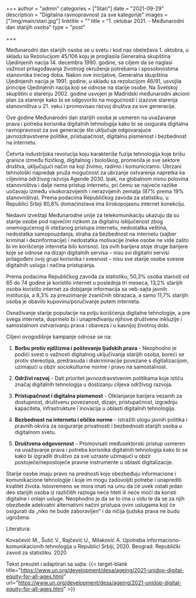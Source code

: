 +++
author = "admin"
categories = ["Stari"]
date = "2021-09-29"
description = "Digitalna ravnopravnost za sve kategorije"
images = ["/img/main/stari.jpg"]
linktitle = ""
title = "1. oktobar 2021. - Međunarodni dan starijih osoba"
type = "post"

+++

Međunarodni dan starijih osoba se u svetu i kod nas obeležava 1. oktobra, u skladu sa Rezolucijom 45/106 koju je proglasila Generalna skupština Ujedinjenih nacija 14. decembra 1990. godine, sa cilјem da se naglasi važnost prilagođavanja životnog okruženja potrebama i sposobnostima stanovnika trećeg doba. Nakon ove inicijative, Generalna skupština Ujedinjenih nacija je 1991. godine, u skladu sa rezolucijom 46/91, usvojila principe Ujedinjenih nacija koji se odnose na starije osobe. Na Svetskoj skupštini o starenju 2002. godine usvojen je Madridski međunarodni akcioni plan za starenje kako bi se odgovorilo na mogućnosti i izazove starenja stanovništva u 21. veku i promovisao razvoj društva za sve generacije.  

Ove godine Međunarodni dan starijih osoba je usmeren na uvažavanje prava i potreba korisnika digitalnih tehnologija kako bi se osigurala digitalna ravnopravnost za sve generacije što uklјučuje odgovarajuće javnozdravstvene politike, pristupačnost, digitalnu pismenost i bezbednost na internetu.  

Četvrta industrijska revolucija koju karakteriše fuzija tehnologija koje brišu granice između fizičkog, digitalnog i biološkog, promenila je sve sektore društva, uklјučujući način na koji živimo, radimo i komuniciramo. Ubrzani tehnološki napredak pruža mogućnost za ubrzanje ostvarenja napretka ka cilјevima održivog razvoja Agende 2030. Ipak, na globalnom nivou polovina stanovništva i dalјe nema pristup internetu, pri čemu se najveće razlike uočavaju između visokorazvijenih i nerazvijenih zemalјa (87% prema 19% stanovništva). Prema podacima Republičkog zavoda za statistiku, u Republici Srbiji  80,8% domaćinstava ima širokopojasnu internet konekciju.  

Nedavni izveštaji Međunarodne unije za telekomunikaciju ukazuju da su starije osobe pod najvećim rizikom za digitalnu isklјučenost zbog onemogućenog ili otežanog pristupa internetu, nedostatka veština, nedostatka samopouzdanja, straha za bezbednost na internetu (sajber kriminal i dezinformacije) i nedostatka motivacije (neke osobe ne vide zašto bi im korišćenje interneta bilo korisno). Iza ovih barijera stoje druge barijere koje se odnose na dizajn digitalnih servisa – nisu svi digitalni servisi prilagođeni ovoj grupi korisnika i svesnost – nisu sve starije osobe svesne digitalnih usluga i načina pristupanja.  

Prema podacima Republičkog zavoda za statistiku, 50,3% osoba starosti od 65 do 74 godine je koristilo internet u poslednja tri meseca, 13,2% starijih osoba koristilo internet za dobijanje informacija sa veb-sajta javnih institucija, a 8,3% za preuzimanje zvaničnih obrazaca, a samo 11,7% starijih osoba je obavilo kupovinu/poručivanje putem interneta.  

Osnaživanje starije populacije na polјu korišćenja digitalne tehnologije, a pre svega interneta, doprinelo bi i unapređivanju njihove društvene inkluzije i samostalnom ostvarivanju prava i obaveza i u kasnijoj životnoj dobi.  

Cilјevi ovogodišnje kampanje odnose se na:

1. **Borbu protiv ejdžizma i poštovanje lјudskih prava** - Neophodno je podići svest o važnosti digitalnog uklјučivanja starijih osoba, boreći se protiv stereotipa, predrasuda i diskriminacije povezane s digitalizacijom, uzimajući u obzir sociokulturne norme i pravo na samostalnost.

2. **Održivi razvoj** - Dati prioritet javnozdravstvenim politikama koje ističu značaj digitalnih tehnologija u dostizanju cilјeva održivog razvoja.

3. **Pristupačnost i digitalna pismenost** - Otklanjanje barijera vezanih za dostupnost, društvenu povezanost, dizajn, pristupačnost, izgradnju kapaciteta, infrastrukture i inovacija u oblasti digitalnih tehnologija.

4. **Bezbednost na internetu i etičke norme** - Istražiti ulogu javnih politika i pravnih okvira za osiguranje privatnosti i bezbednosti starijih osoba u digitalnom svetu.

5. **Društvena odgovornost** - Promovisati međusektorski pristup usmeren na uvažavanje prava i potreba korisnika digitalnih tehnologija kako bi se kako bi izgradili društvo za sve uzraste uzimajući u
obzir postojeće/nepostojeće pravne instrumente u oblasti digitalizacije.  

Starije osobe imaju pravo na prednosti koje obezbeđuju informacione i komunikacione tehnologije i koje im mogu zadovolјiti potrebe i unaprediti kvalitet života. Istovremeno se mora imati na umu da će uvek ostati jedan deo starijih osoba iz različitih razloga neće hteti ili neće moći da koristi digitalne i onlajn usluge. Neophodno je da se to ima u vidu te da se za njih obezbede adekvatni alternativni načini pristupa ovim uslugama koji će osigurati da „niko ne bude zaboravlјen“ i da ničija lјudska prava ne budu ugrožena.  

Literatura: 

Kovačević M., Šutić V., Rajčević U., Milaković A. Upotreba informaciono-komunikacionih tehnologija u Republici Srbiji, 2020. Beograd: Republički zavod za statistiku. 2020

Tekst preuzet i adaptiran sa sajta: {{< target-blank title="https://www.un.org/development/desa/ageing/2021-unidop-digital-equity-for-all-ages.html" url="https://www.un.org/development/desa/ageing/2021-unidop-digital-equity-for-all-ages.html" >}}




